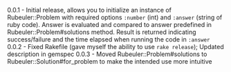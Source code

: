 0.0.1 - Initial release, allows you to initialize an instance of Rubeuler::Problem with required options `:number` (int) and `:answer` (string of ruby code). Answer is evaluated and compared to answer predefined in Rubeuler::Problem#solutions method.   Result is returned indicating success/failure and the time elapsed when running the code in `:answer`
0.0.2 - Fixed Rakefile (gave myself the ability to use `rake release`); Updated description in gemspec
0.0.3 - Moved Rubeuler::Problem#solutions to Rubeuler::Solution#for_problem to make the intended use more intuitive
